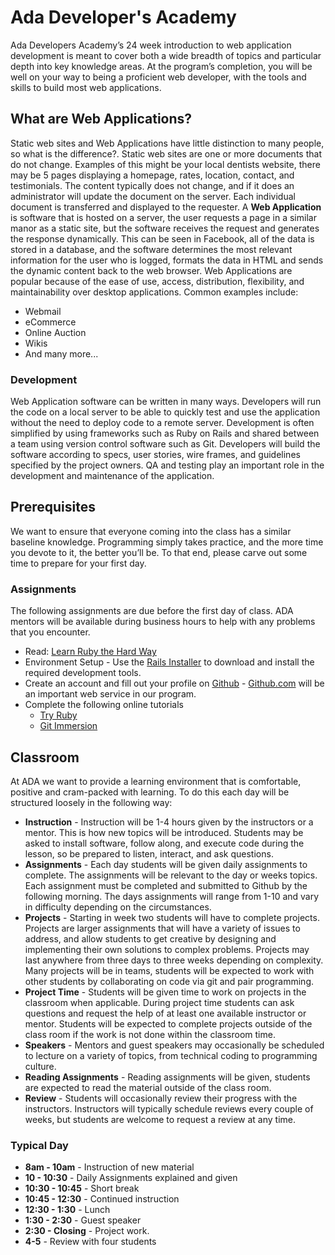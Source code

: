 # Ada Developer's Academy
Ada Developers Academy’s 24 week introduction to web application development is meant to cover both a wide breadth of topics and particular depth into key knowledge areas. At the program’s completion, you will be well on your way to being a proficient web developer, with the tools and skills to build most web applications. 

## What are Web Applications?
Static web sites and Web Applications have little distinction to many people, so what is the difference?. Static web sites are one or more documents that do not change. Examples of this might be your local dentists website, there may be 5 pages displaying a homepage, rates, location, contact, and testimonials. The content typically does not change, and if it does an administrator will update the document on the server. Each individual document is transferred and displayed to the requester. A **Web Application** is software that is hosted on a server, the user requests a page in a similar manor as a static site, but the software receives the request and generates the response dynamically. This can be seen in Facebook, all of the data is stored in a database, and the software determines the most relevant information for the user who is logged, formats the data in HTML and sends the dynamic content back to the web browser. Web Applications are popular because of the ease of use, access, distribution, flexibility, and maintainability over desktop applications. Common examples include:

* Webmail
* eCommerce
* Online Auction
* Wikis
* And many more...

### Development
Web Application software can be written in many ways. Developers will run the code on a local server to be able to quickly test and use the application without the need to deploy code to a remote server. Development is often simplified by using frameworks such as Ruby on Rails and shared between a team using version control software such as Git. Developers will build the software according to specs, user stories, wire frames, and guidelines specified by the project owners. QA and testing play an important role in the development and maintenance of the application.

## Prerequisites
We want to ensure that everyone coming into the class has a similar baseline knowledge. Programming simply takes practice, and the more time you devote to it, the better you’ll be. To that end, please carve out some time to prepare for your first day.

### Assignments
The following assignments are due before the first day of class. ADA mentors will be available during business hours to help with any problems that you encounter.

* Read: [Learn Ruby the Hard Way](http://ruby.learncodethehardway.org)
* Environment Setup - Use the [Rails Installer](http://railsinstaller.org) to download and install the required development tools.
* Create an account and fill out your profile on [Github](Github.com) - [Github.com](http://Github.com) will be an important web service in our program.
* Complete the following online tutorials
    - [Try Ruby](http://tryruby.org)
    - [Git Immersion](http://gitimmersion.com)

## Classroom
At ADA we want to provide a learning environment that is comfortable, positive and cram-packed with learning. To do this each day will be structured loosely in the following way:

* **Instruction** - Instruction will be 1-4 hours given by the instructors or a mentor. This is how new topics will be introduced. Students may be asked to install software, follow along, and execute code during the lesson, so be prepared to listen, interact, and ask questions.
* **Assignments** -  Each day students will be given daily assignments to complete. The assignments will be relevant to the day or weeks topics. Each assignment must be completed and submitted to Github by the following morning. The days assignments will range from 1-10 and vary in difficulty depending on the circumstances.
* **Projects** - Starting in week two students will have to complete projects. Projects are larger assignments that will have a variety of issues to address, and allow students to get creative by designing and implementing their own solutions to complex problems. Projects may last anywhere from three days to three weeks depending on complexity. Many projects will be in teams, students will be expected to work with other students by collaborating on code via git and pair programming.  
* **Project Time** - Students will be given time to work on projects in the classroom when applicable. During project time students can ask questions and request the help of at least one available instructor or mentor. Students will be expected to complete projects outside of the class room if the work is not done within the classroom time.
* **Speakers** - Mentors and guest speakers may occasionally be scheduled to lecture on a variety of topics, from technical coding to programming culture.
* **Reading Assignments** - Reading assignments will be given, students are expected to read the material outside of the class room.
* **Review** - Students will occasionally review their progress with the instructors. Instructors will typically schedule reviews every couple of weeks, but students are welcome to request a review at any time.

### Typical Day

* **8am - 10am** - Instruction of new material
* **10 - 10:30** - Daily Assignments explained and given
* **10:30 - 10:45** - Short break
* **10:45 - 12:30** - Continued instruction
* **12:30 - 1:30** - Lunch
* **1:30 - 2:30** - Guest speaker
* **2:30 - Closing** - Project work.
* **4-5** - Review with four students


